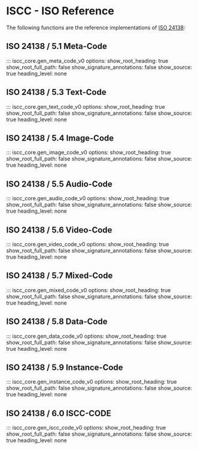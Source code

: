 # ISCC - ISO Reference

The following functions are the reference implementations of
[ISO 24138](https://www.iso.org/standard/77899.html):

## ISO 24138 / 5.1 Meta-Code

::: iscc_core.gen_meta_code_v0
    options:
        show_root_heading: true
        show_root_full_path: false
        show_signature_annotations: false
        show_source: true
        heading_level: none

## ISO 24138 / 5.3 Text-Code

::: iscc_core.gen_text_code_v0
    options:
        show_root_heading: true
        show_root_full_path: false
        show_signature_annotations: false
        show_source: true
        heading_level: none

## ISO 24138 / 5.4 Image-Code

::: iscc_core.gen_image_code_v0
    options:
        show_root_heading: true
        show_root_full_path: false
        show_signature_annotations: false
        show_source: true
        heading_level: none

## ISO 24138 / 5.5 Audio-Code

::: iscc_core.gen_audio_code_v0
    options:
        show_root_heading: true
        show_root_full_path: false
        show_signature_annotations: false
        show_source: true
        heading_level: none

## ISO 24138 / 5.6 Video-Code

::: iscc_core.gen_video_code_v0
    options:
        show_root_heading: true
        show_root_full_path: false
        show_signature_annotations: false
        show_source: true
        heading_level: none

## ISO 24138 / 5.7 Mixed-Code

::: iscc_core.gen_mixed_code_v0
    options:
        show_root_heading: true
        show_root_full_path: false
        show_signature_annotations: false
        show_source: true
        heading_level: none

## ISO 24138 / 5.8 Data-Code

::: iscc_core.gen_data_code_v0
    options:
        show_root_heading: true
        show_root_full_path: false
        show_signature_annotations: false
        show_source: true
        heading_level: none

## ISO 24138 / 5.9 Instance-Code

::: iscc_core.gen_instance_code_v0
    options:
        show_root_heading: true
        show_root_full_path: false
        show_signature_annotations: false
        show_source: true
        heading_level: none

## ISO 24138 / 6.0 ISCC-CODE

::: iscc_core.gen_iscc_code_v0
    options:
        show_root_heading: true
        show_root_full_path: false
        show_signature_annotations: false
        show_source: true
        heading_level: none
